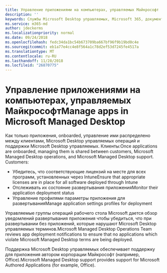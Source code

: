 ```yaml
---
title: Управление приложениями на компьютерах, управляемых Майкрософт
description: ''
keywords: Службы Microsoft Desktop управляемых, Microsoft 365, документация
ms.service: m365-md
author: jdeckerms
ms.localizationpriority: normal
ms.date: 09/24/2018
ms.openlocfilehash: fedc34da1bc54b673709ba667bf96f9b19bd0c4e
ms.sourcegitcommit: eb1a77e4cc4e8f564a1c78d2ef53d7245fe4517a
ms.translationtype: MT
ms.contentlocale: ru-RU
ms.lasthandoff: 11/28/2018
ms.locfileid: "26870775"
---
```

# <a name="manage-apps-in-microsoft-managed-desktop"></a><span data-ttu-id="3c885-103">Управление приложениями на компьютерах, управляемых Майкрософт</span><span class="sxs-lookup"><span data-stu-id="3c885-103">Manage apps in Microsoft Managed Desktop</span></span>

<!--Application management -->

<span data-ttu-id="3c885-p101">Как только приложения, onboarded, управление ими распределено между клиентами, Microsoft Desktop управляемых операций и поддержки Microsoft Desktop управляемых. Клиенты:</span><span class="sxs-lookup"><span data-stu-id="3c885-p101">Once applications are onboarded, managing them is shared between customers, Microsoft Managed Desktop operations, and Microsoft Managed Desktop support. Customers:</span></span>

- <span data-ttu-id="3c885-106">Убедитесь, что соответствующие лицензий на месте для всех программ, установленных через Intune</span><span class="sxs-lookup"><span data-stu-id="3c885-106">Ensure that appropriate licenses are in place for all software deployed through Intune</span></span> 
- <span data-ttu-id="3c885-107">Отслеживать их состояние развертывания приложения</span><span class="sxs-lookup"><span data-stu-id="3c885-107">Monitor their application deployment status</span></span>
- <span data-ttu-id="3c885-108">Управление профилями параметры приложения для развертывания</span><span class="sxs-lookup"><span data-stu-id="3c885-108">Manage application settings profiles for deployment</span></span>

<span data-ttu-id="3c885-109">Управляемые группы операций рабочего стола Microsoft дается обзор уведомлений развертывания приложения чтобы убедиться, что при развертывании без приложений, которые нарушают Microsoft Desktop управляемых терминов.</span><span class="sxs-lookup"><span data-stu-id="3c885-109">Microsoft Managed Desktop Operations Team reviews app deployment notifications to ensure that no applications which violate Microsoft Managed Desktop terms are being deployed.</span></span> 

<span data-ttu-id="3c885-110">Поддержка Microsoft Desktop управляемых обеспечивает поддержку для приложения автором корпорации Майкрософт (например, Office).</span><span class="sxs-lookup"><span data-stu-id="3c885-110">Microsoft Managed Desktop support provides support for Microsoft Authored Applications (for example, Office).</span></span> 